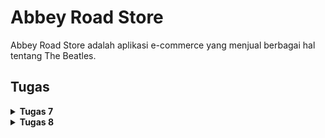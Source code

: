 # Abbey Road Store

Abbey Road Store adalah aplikasi e-commerce yang menjual berbagai hal tentang The Beatles.

## Tugas
<details>
  <summary>
  <b>Tugas 7</b>
  </summary>

  ### Jelaskan apa yang dimaksud dengan stateless widget dan stateful widget, dan jelaskan perbedaan dari keduanya.
  **Stateless widget** adalah widget yang tidak memiliki keadaan internal yang dapat berubah selama siklus hidupnya. Artinya, widget ini tidak dapat memperbarui atau mengubah tampilannya setelah pertama 
  kali dirender. Contoh penggunaannya adalah untuk elemen-elemen UI yang tetap, seperti teks atau ikon statis. Sebaliknya, **stateful widget** adalah widget yang memiliki keadaan internal dan bisa berubah 
  ubah selama aplikasi berjalan. Stateful widget dapat merespons interaksi pengguna atau perubahan data dengan memperbarui tampilannya secara dinamis. Perbedaan utama antara stateless dan stateful widget 
  adalah bahwa stateless widget hanya dirender sekali, sedangkan stateful widget dapat dirender ulang ketika terjadi perubahan pada statusnya.
  
  ### Sebutkan widget apa saja yang kamu gunakan pada proyek ini dan jelaskan fungsinya.
  Pada proyek ini, beberapa widget yang digunakan misalnya adalah Text, dan Button. Text digunakan untuk menampilkan tulisan statis pada layar, seperti nama aplikasi atau informasi nama,kelas,dan npm. 
  Button digunakan untuk membuat tombol interaktif yang dapat ditekan pengguna, yang sementara hanya memunculkan _Snackbar_ dengan tulisan "Kamu telah menekan tombol ...".
  
  ### Apa fungsi dari setState()? Jelaskan variabel apa saja yang dapat terdampak dengan fungsi tersebut.
  Fungsi **setState()** digunakan dalam stateful widget untuk memberitahu Flutter bahwa ada perubahan pada keadaan internal widget, sehingga widget perlu dirender ulang. Variabel-variabel yang dapat 
  terdampak oleh **setState()** adalah variabel-variabel yang disimpan dalam state dan digunakan untuk mengelola kondisi UI, seperti nilai-nilai counter, status loading, atau tampilan tertentu yang berubah 
  tergantung pada aksi pengguna atau data yang didapatkan dari server.
  
  ### Jelaskan perbedaan antara const dengan final.
  Perbedaan antara **const** dan **final** di Flutter adalah bahwa **const** digunakan untuk variabel atau objek yang bersifat konstan pada saat kompilasi dan tidak dapat berubah selama aplikasi berjalan.    **Final**, di sisi lain, mengunci nilai variabel hanya setelah diinisialisasi dan dapat diatur saat runtime, tetapi setelah diatur nilainya tidak bisa diubah.
  
  ### Cara mengimplementasikan checklist-checklist tugas 7.
  #### Checklist 1: Membuat program flutter

  Pada direktori yang ingin digunakan untuk menyimpan aplikasi flutter, jalankan program dibawah ini.

  ```flutter create abbey_road_store```

  #### Checklist 2&3: Membuat tombol sederhana dan Mengimplementasikan warna-warna yang berbeda untuk setiap tombol

  Di class `MyHomePage`, ubah return pada widget `build` untuk memunculkan tombol.

  ```
  return Scaffold(
      // AppBar adalah bagian atas halaman yang menampilkan judul.
      appBar: AppBar(
        // Judul aplikasi "Abbey Road Co." dengan teks putih dan tebal.
        title: const Text(
          'Abbey Road Co.',
          style: TextStyle(
            color: Colors.white,
            fontWeight: FontWeight.bold,
          ),
        ),
        // Warna latar belakang AppBar diambil dari skema warna tema aplikasi.
        backgroundColor: Theme.of(context).colorScheme.primary,
      ),
      // Body halaman dengan padding di sekelilingnya.
      body: Padding(
        padding: const EdgeInsets.all(16.0),
        // Menyusun widget secara vertikal dalam sebuah kolom.
        child: Column(
          crossAxisAlignment: CrossAxisAlignment.center,
          children: [
            // Row untuk menampilkan 3 InfoCard secara horizontal.
            Row(
              mainAxisAlignment: MainAxisAlignment.spaceEvenly,
              children: [
                InfoCard(title: 'NPM', content: npm),
                InfoCard(title: 'Name', content: name),
                InfoCard(title: 'Class', content: className),
              ],
            ),

            // Memberikan jarak vertikal 16 unit.
            const SizedBox(height: 16.0),

            // Menempatkan widget berikutnya di tengah halaman.
            Center(
              child: Column(
                // Menyusun teks dan grid item secara vertikal.

                children: [
                  // Menampilkan teks sambutan dengan gaya tebal dan ukuran 18.
                  const Padding(
                    padding: EdgeInsets.only(top: 16.0),
                    child: Text(
                      'Welcome to Abbey Road Store',
                      style: TextStyle(
                        fontWeight: FontWeight.bold,
                        fontSize: 18.0,
                      ),
                    ),
                  ),

                  // Grid untuk menampilkan ItemCard dalam bentuk grid 3 kolom.
                  GridView.count(
                    primary: true,
                    padding: const EdgeInsets.all(20),
                    crossAxisSpacing: 10,
                    mainAxisSpacing: 10,
                    crossAxisCount: 3,
                    // Agar grid menyesuaikan tinggi kontennya.
                    shrinkWrap: true,

                    // Menampilkan ItemCard untuk setiap item dalam list items.
                    children: items.map((ItemHomepage item) {
                      return ItemCard(item);
                    }).toList(),
                  ),
                ],
              ),
            ),
          ],
        ),
      ),
    );
  ```

  Tambahkan juga widget `ItemCard`.

  ```
  class ItemHomepage {
      final String name;
      final IconData icon;
      final Color color; // Menambahkan properti warna
  
      ItemHomepage(this.name, this.icon, this.color);
  }

  class ItemCard extends StatelessWidget {
    // Menampilkan kartu dengan ikon dan nama.
  
    final ItemHomepage item;  
    
    const ItemCard(this.item, {super.key}); 
  
    @override
    Widget build(BuildContext context) {
      return Material(
         // Menggunakan warna dari item.
        color: item.color,
        // Membuat sudut kartu melengkung.
        borderRadius: BorderRadius.circular(12),
        
        child: InkWell(
          // Aksi ketika kartu ditekan.
          onTap: () {
            // Menampilkan pesan SnackBar saat kartu ditekan.
            ScaffoldMessenger.of(context)
              ..hideCurrentSnackBar()
              ..showSnackBar(
                SnackBar(content: Text("Kamu telah menekan tombol ${item.name}!"))
              );
          },
          // Container untuk menyimpan Icon dan Text
          child: Container(
            padding: const EdgeInsets.all(8),
            child: Center(
              child: Column(
                // Menyusun ikon dan teks di tengah kartu.
                mainAxisAlignment: MainAxisAlignment.center,
                children: [
                  Icon(
                    item.icon,
                    color: Colors.white,
                    size: 30.0,
                  ),
                  const Padding(padding: EdgeInsets.all(3)),
                  Text(
                    item.name,
                    textAlign: TextAlign.center,
                    style: const TextStyle(color: Colors.white),
                  ),
                ],
              ),
            ),
          ),
        ),
      );
    }
  }
  ```
  Field untuk tombol-tombolnya
  ```
  final List<ItemHomepage> items = [
    ItemHomepage("Lihat Daftar Produk", Icons.inventory, Colors.blue[600]!),
    ItemHomepage("Tambah Produk", Icons.add,Colors.green[600]!),
    ItemHomepage("Logout", Icons.logout, Colors.red[600]!),
  ];
  ```
  #### Checklist 4: Memunculkan _snackbar_ ketika tombol di klik
  
  Tambahkan properti berikut pada bagian `return Material` pada class `ItemCard`.
  
  ```
  onTap: () {
            // Menampilkan pesan SnackBar saat kartu ditekan.
            ScaffoldMessenger.of(context)
              ..hideCurrentSnackBar()
              ..showSnackBar(
                SnackBar(content: Text("Kamu telah menekan tombol ${item.name}!"))
              );
          },
  ```
</details>

<details>
  <summary>
  <b>Tugas 8</b>
  </summary>

  ### Apa kegunaan const di Flutter? Jelaskan apa keuntungan ketika menggunakan const pada kode Flutter. Kapan sebaiknya kita menggunakan const, dan kapan sebaiknya tidak digunakan?
  Const di Flutter digunakan untuk membuat nilai konstan pada waktu kompilasi (compile-time constant). Berikut penjelasan detailnya:
  Keuntungan menggunakan const:
  - Performa lebih baik karena widget const hanya dibuat sekali dan digunakan kembali
  - Menghemat memori karena instance yang sama dipakai ulang
  - Membantu mencegah perubahan yang tidak diinginkan pada nilai
  
  Kapan sebaiknya menggunakan const:
  - Untuk nilai yang tidak akan berubah sepanjang aplikasi berjalan
  - Pada widget yang seluruh propertinya bersifat immutable
  - Pada koleksi data yang tetap (fixed collection)

  Kapan sebaiknya tidak menggunakan const:
  - Pada widget yang propertinya bisa berubah
  - Ketika nilai tergantung pada runtime/waktu eksekusi
  - Saat menggunakan data dinamis
    
  ### Jelaskan dan bandingkan penggunaan Column dan Row pada Flutter. Berikan contoh implementasi dari masing-masing layout widget ini!
  Column dan Row adalah layout widget dasar di Flutter untuk mengatur tata letak:
  Column:
  - Mengatur widget secara vertikal (dari atas ke bawah)
  - Cocok untuk daftar vertikal, form, atau konten yang disusun ke bawah

  Contoh implementasi :
  ```
  Column(
    mainAxisAlignment: MainAxisAlignment.center,
    children: [
      Text('Item 1'),
      SizedBox(height: 8),
      Text('Item 2'),
      SizedBox(height: 8),
      Text('Item 3'),
    ],
  )
  ```

  Row:
  - Mengatur widget secara horizontal (dari kiri ke kanan)
  - Cocok untuk toolbar, menu horizontal, atau konten yang berjajar

  Contoh implementasi :
  ```
  Row(
    mainAxisAlignment: MainAxisAlignment.spaceEvenly,
    children: [
      Icon(Icons.star),
      Text('4.5'),
      TextButton(
        onPressed: () {},
        child: Text('Review'),
      ),
    ],
  )
  ```

  ### Sebutkan apa saja elemen input yang kamu gunakan pada halaman form yang kamu buat pada tugas kali ini. Apakah terdapat elemen input Flutter lain yang tidak kamu gunakan pada tugas ini? Jelaskan!
  #### Elemen input Flutter yang digunakan dalam form tugas:
  - TextFormField: Untuk memasukkan nama, jumlah, dan deskripsi produk.
  - ElevatedButton: Untuk menyimpan data setelah form divalidasi.
    
  #### Elemen input Flutter lain yang tidak digunakan:
  - DatePicker: Untuk memilih tanggal.
  - DropdownButtonFormField: Untuk memilih satu opsi dari daftar.
  - Slider: Untuk memilih nilai dalam rentang tertentu.
  - TimePicker: Untuk memilih waktu.
  - Checkbox: Untuk input pilihan ya/tidak.
  - Radio: Untuk memilih satu dari beberapa opsi.
  - Switch: Untuk input boolean (true/false).
    
  ### Bagaimana cara kamu mengatur tema (theme) dalam aplikasi Flutter agar aplikasi yang dibuat konsisten? Apakah kamu mengimplementasikan tema pada aplikasi yang kamu buat?
  Pada aplikasi ini, agar membuat tampilan aplikasi konsisten, saya mengatur theme pada berkas `main.dart` seperti di code ini:
  ```
  @override
  Widget build(BuildContext context) {
    return MaterialApp(
      title: 'Flutter Demo',
      theme: ThemeData(
        colorScheme: const ColorScheme(
          primary: Color(0xFF1A237E),
          secondary: Color(0xFF7986CB),
          surface: Colors.white,
          error: Colors.red,
          onPrimary: Colors.white,
          onSecondary: Colors.white,
          onSurface: Colors.black,
          onError: Colors.white,
          brightness: Brightness.light,
        ),
      ),
      home: MyHomePage(),
    );
  }
  ```
  ### Bagaimana cara kamu menangani navigasi dalam aplikasi dengan banyak halaman pada Flutter?
  Pada aplikasi ini, navigasi halaman-halaman menggunakan `left_drawer` dengan Widget Drawer. Untuk navigasi dari drawer ke halaman lain menggunakan push replacement, berikut contoh ke halaman home:
  ```
   onTap: () {
  Navigator.pushReplacement(
      context,
      MaterialPageRoute(
        builder: (context) => MyHomePage(),
      ));
},
  ```
</details>
 
